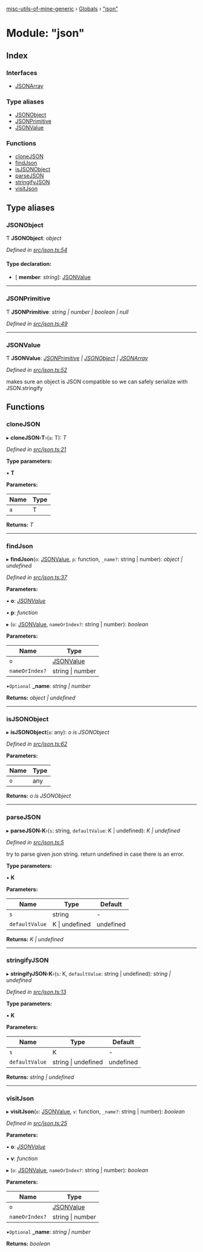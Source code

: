 [misc-utils-of-mine-generic](../README.md) › [Globals](../globals.md) › ["json"](_json_.md)

# Module: "json"

## Index

### Interfaces

* [JSONArray](../interfaces/_json_.jsonarray.md)

### Type aliases

* [JSONObject](_json_.md#jsonobject)
* [JSONPrimitive](_json_.md#jsonprimitive)
* [JSONValue](_json_.md#jsonvalue)

### Functions

* [cloneJSON](_json_.md#clonejson)
* [findJson](_json_.md#findjson)
* [isJSONObject](_json_.md#isjsonobject)
* [parseJSON](_json_.md#parsejson)
* [stringifyJSON](_json_.md#stringifyjson)
* [visitJson](_json_.md#visitjson)

## Type aliases

###  JSONObject

Ƭ **JSONObject**: *object*

*Defined in [src/json.ts:54](https://github.com/cancerberoSgx/misc-utils-of-mine/blob/6fdfb9c/misc-utils-of-mine-generic/src/json.ts#L54)*

#### Type declaration:

* \[ **member**: *string*\]: [JSONValue](_json_.md#jsonvalue)

___

###  JSONPrimitive

Ƭ **JSONPrimitive**: *string | number | boolean | null*

*Defined in [src/json.ts:49](https://github.com/cancerberoSgx/misc-utils-of-mine/blob/6fdfb9c/misc-utils-of-mine-generic/src/json.ts#L49)*

___

###  JSONValue

Ƭ **JSONValue**: *[JSONPrimitive](_json_.md#jsonprimitive) | [JSONObject](_json_.md#jsonobject) | [JSONArray](../interfaces/_json_.jsonarray.md)*

*Defined in [src/json.ts:52](https://github.com/cancerberoSgx/misc-utils-of-mine/blob/6fdfb9c/misc-utils-of-mine-generic/src/json.ts#L52)*

makes sure an object is JSON compatible so we can safely serialize with JSON.stringify

## Functions

###  cloneJSON

▸ **cloneJSON**‹**T**›(`a`: T): *T*

*Defined in [src/json.ts:21](https://github.com/cancerberoSgx/misc-utils-of-mine/blob/6fdfb9c/misc-utils-of-mine-generic/src/json.ts#L21)*

**Type parameters:**

▪ **T**

**Parameters:**

Name | Type |
------ | ------ |
`a` | T |

**Returns:** *T*

___

###  findJson

▸ **findJson**(`o`: [JSONValue](_json_.md#jsonvalue), `p`: function, `_name?`: string | number): *object | undefined*

*Defined in [src/json.ts:37](https://github.com/cancerberoSgx/misc-utils-of-mine/blob/6fdfb9c/misc-utils-of-mine-generic/src/json.ts#L37)*

**Parameters:**

▪ **o**: *[JSONValue](_json_.md#jsonvalue)*

▪ **p**: *function*

▸ (`o`: [JSONValue](_json_.md#jsonvalue), `nameOrIndex?`: string | number): *boolean*

**Parameters:**

Name | Type |
------ | ------ |
`o` | [JSONValue](_json_.md#jsonvalue) |
`nameOrIndex?` | string &#124; number |

▪`Optional`  **_name**: *string | number*

**Returns:** *object | undefined*

___

###  isJSONObject

▸ **isJSONObject**(`o`: any): *o is JSONObject*

*Defined in [src/json.ts:62](https://github.com/cancerberoSgx/misc-utils-of-mine/blob/6fdfb9c/misc-utils-of-mine-generic/src/json.ts#L62)*

**Parameters:**

Name | Type |
------ | ------ |
`o` | any |

**Returns:** *o is JSONObject*

___

###  parseJSON

▸ **parseJSON**‹**K**›(`s`: string, `defaultValue`: K | undefined): *K | undefined*

*Defined in [src/json.ts:5](https://github.com/cancerberoSgx/misc-utils-of-mine/blob/6fdfb9c/misc-utils-of-mine-generic/src/json.ts#L5)*

try to parse given json string. return undefined in case there is an error.

**Type parameters:**

▪ **K**

**Parameters:**

Name | Type | Default |
------ | ------ | ------ |
`s` | string | - |
`defaultValue` | K &#124; undefined | undefined |

**Returns:** *K | undefined*

___

###  stringifyJSON

▸ **stringifyJSON**‹**K**›(`s`: K, `defaultValue`: string | undefined): *string | undefined*

*Defined in [src/json.ts:13](https://github.com/cancerberoSgx/misc-utils-of-mine/blob/6fdfb9c/misc-utils-of-mine-generic/src/json.ts#L13)*

**Type parameters:**

▪ **K**

**Parameters:**

Name | Type | Default |
------ | ------ | ------ |
`s` | K | - |
`defaultValue` | string &#124; undefined | undefined |

**Returns:** *string | undefined*

___

###  visitJson

▸ **visitJson**(`o`: [JSONValue](_json_.md#jsonvalue), `v`: function, `_name?`: string | number): *boolean*

*Defined in [src/json.ts:25](https://github.com/cancerberoSgx/misc-utils-of-mine/blob/6fdfb9c/misc-utils-of-mine-generic/src/json.ts#L25)*

**Parameters:**

▪ **o**: *[JSONValue](_json_.md#jsonvalue)*

▪ **v**: *function*

▸ (`o`: [JSONValue](_json_.md#jsonvalue), `nameOrIndex?`: string | number): *boolean*

**Parameters:**

Name | Type |
------ | ------ |
`o` | [JSONValue](_json_.md#jsonvalue) |
`nameOrIndex?` | string &#124; number |

▪`Optional`  **_name**: *string | number*

**Returns:** *boolean*
